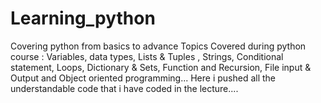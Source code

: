 # Learning_python
Covering python from basics to advance
Topics Covered during python course : Variables, data types, Lists & Tuples , Strings, Conditional statement, Loops, Dictionary & Sets, Function and Recursion, File input & Output and Object oriented programming...
Here i pushed all the understandable code that i have coded in the lecture....
